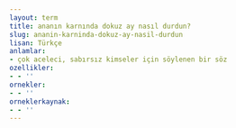 ```yaml
---
layout: term
title: ananın karnında dokuz ay nasıl durdun?
slug: ananin-karninda-dokuz-ay-nasil-durdun
lisan: Türkçe
anlamlar:
- çok aceleci, sabırsız kimseler için söylenen bir söz
ozellikler:
- - ''
ornekler:
- - ''
orneklerkaynak:
- - ''
---
```

